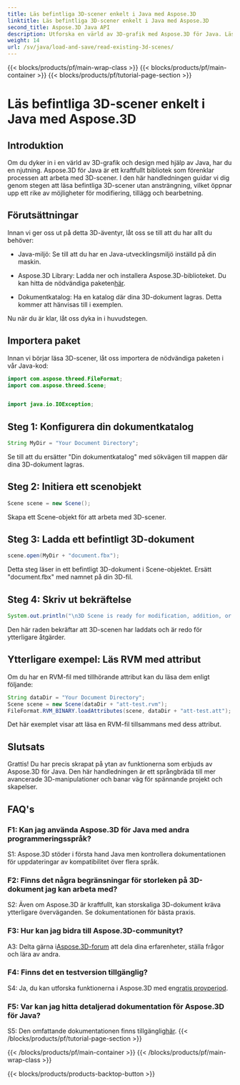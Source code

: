 ```yaml
---
title: Läs befintliga 3D-scener enkelt i Java med Aspose.3D
linktitle: Läs befintliga 3D-scener enkelt i Java med Aspose.3D
second_title: Aspose.3D Java API
description: Utforska en värld av 3D-grafik med Aspose.3D för Java. Läs och manipulera existerande 3D-scener utan ansträngning.
weight: 14
url: /sv/java/load-and-save/read-existing-3d-scenes/
---
```


{{< blocks/products/pf/main-wrap-class >}}
{{< blocks/products/pf/main-container >}}
{{< blocks/products/pf/tutorial-page-section >}}

# Läs befintliga 3D-scener enkelt i Java med Aspose.3D

## Introduktion

Om du dyker in i en värld av 3D-grafik och design med hjälp av Java, har du en njutning. Aspose.3D för Java är ett kraftfullt bibliotek som förenklar processen att arbeta med 3D-scener. I den här handledningen guidar vi dig genom stegen att läsa befintliga 3D-scener utan ansträngning, vilket öppnar upp ett rike av möjligheter för modifiering, tillägg och bearbetning.

## Förutsättningar

Innan vi ger oss ut på detta 3D-äventyr, låt oss se till att du har allt du behöver:

- Java-miljö: Se till att du har en Java-utvecklingsmiljö inställd på din maskin.

-  Aspose.3D Library: Ladda ner och installera Aspose.3D-biblioteket. Du kan hitta de nödvändiga paketen[här](https://releases.aspose.com/3d/java/).

- Dokumentkatalog: Ha en katalog där dina 3D-dokument lagras. Detta kommer att hänvisas till i exemplen.

Nu när du är klar, låt oss dyka in i huvudstegen.

## Importera paket

Innan vi börjar läsa 3D-scener, låt oss importera de nödvändiga paketen i vår Java-kod:

```java
import com.aspose.threed.FileFormat;
import com.aspose.threed.Scene;


import java.io.IOException;
```

## Steg 1: Konfigurera din dokumentkatalog

```java
String MyDir = "Your Document Directory";
```

Se till att du ersätter "Din dokumentkatalog" med sökvägen till mappen där dina 3D-dokument lagras.

## Steg 2: Initiera ett scenobjekt

```java
Scene scene = new Scene();
```

Skapa ett Scene-objekt för att arbeta med 3D-scener.

## Steg 3: Ladda ett befintligt 3D-dokument

```java
scene.open(MyDir + "document.fbx");
```

Detta steg läser in ett befintligt 3D-dokument i Scene-objektet. Ersätt "document.fbx" med namnet på din 3D-fil.

## Steg 4: Skriv ut bekräftelse

```java
System.out.println("\n3D Scene is ready for modification, addition, or processing purposes.");
```

Den här raden bekräftar att 3D-scenen har laddats och är redo för ytterligare åtgärder.

## Ytterligare exempel: Läs RVM med attribut

Om du har en RVM-fil med tillhörande attribut kan du läsa dem enligt följande:

```java
String dataDir = "Your Document Directory";
Scene scene = new Scene(dataDir + "att-test.rvm");
FileFormat.RVM_BINARY.loadAttributes(scene, dataDir + "att-test.att");
```

Det här exemplet visar att läsa en RVM-fil tillsammans med dess attribut.

## Slutsats

Grattis! Du har precis skrapat på ytan av funktionerna som erbjuds av Aspose.3D för Java. Den här handledningen är ett språngbräda till mer avancerade 3D-manipulationer och banar väg för spännande projekt och skapelser.

## FAQ's

### F1: Kan jag använda Aspose.3D för Java med andra programmeringsspråk?

S1: Aspose.3D stöder i första hand Java men kontrollera dokumentationen för uppdateringar av kompatibilitet över flera språk.

### F2: Finns det några begränsningar för storleken på 3D-dokument jag kan arbeta med?

S2: Även om Aspose.3D är kraftfullt, kan storskaliga 3D-dokument kräva ytterligare överväganden. Se dokumentationen för bästa praxis.

### F3: Hur kan jag bidra till Aspose.3D-communityt?

 A3: Delta gärna i[Aspose.3D-forum](https://forum.aspose.com/c/3d/18) att dela dina erfarenheter, ställa frågor och lära av andra.

### F4: Finns det en testversion tillgänglig?

 S4: Ja, du kan utforska funktionerna i Aspose.3D med en[gratis provperiod](https://releases.aspose.com/).

### F5: Var kan jag hitta detaljerad dokumentation för Aspose.3D för Java?

S5: Den omfattande dokumentationen finns tillgänglig[här](https://reference.aspose.com/3d/java/).
{{< /blocks/products/pf/tutorial-page-section >}}

{{< /blocks/products/pf/main-container >}}
{{< /blocks/products/pf/main-wrap-class >}}

{{< blocks/products/products-backtop-button >}}
